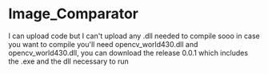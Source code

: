 # Image_Comparator
I can upload code but I can't upload any .dll needed to compile sooo in case you want to compile you'll need opencv_world430.dll and opencv_world430.dll, you can download
the release 0.0.1 which includes the .exe and the dll necessary to run
